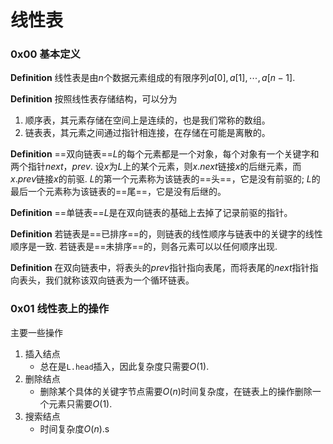 # 线性表

### 0x00 基本定义



**Definition** 线性表是由$n$个数据元素组成的有限序列$a[0],a[1],\cdots,a[n-1]$.  

**Definition** 按照线性表存储结构，可以分为

1. 顺序表，其元素存储在空间上是连续的，也是我们常称的数组。
2. 链表表，其元素之间通过指针相连接，在存储在可能是离散的。



**Definition** ==双向链表==$L$的每个元素都是一个对象，每个对象有一个关键字和两个指针$next，prev$. 设$x$为$L$上的某个元素，则$x.next$链接$x$的后继元素，而$x.prev$链接$x$的前驱.  $L$的第一个元素称为该链表的==头==，它是没有前驱的; $L$的最后一个元素称为该链表的==尾==，它是没有后继的。 



**Definition** ==单链表==$L$是在双向链表的基础上去掉了记录前驱的指针。



**Definition** 若链表是==已排序==的，则链表的线性顺序与链表中的关键字的线性顺序是一致. 若链表是==未排序==的，则各元素可以以任何顺序出现.



**Definition** 在双向链表中，将表头的$prev$指针指向表尾，而将表尾的$next$指针指向表头，我们就称该双向链表为一个循环链表。



### 0x01 线性表上的操作

主要一些操作

1. 插入结点
   - 总在是`L.head`插入，因此复杂度只需要$O(1)$.
2. 删除结点
   - 删除某个具体的关键字节点需要$O(n)$时间复杂度，在链表上的操作删除一个元素只需要$O(1)$.
3. 搜索结点
   - 时间复杂度$O(n)$.s 







